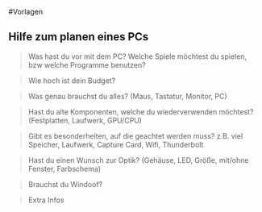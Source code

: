 #Vorlagen

## Hilfe zum planen eines PCs

> Was hast du vor mit dem PC? Welche Spiele möchtest du spielen, bzw welche Programme benutzen?

 
> Wie hoch ist dein Budget?

  
> Was genau brauchst du alles? (Maus, Tastatur, Monitor, PC)
 

> Hast du alte Komponenten, welche du wiederverwenden möchtest? (Festplatten, Laufwerk, GPU/CPU)
 
 
> Gibt es besonderheiten, auf die geachtet werden muss? z.B. viel Speicher, Laufwerk, Capture Card, Wifi, Thunderbolt 

 
> Hast du einen Wunsch zur Optik? (Gehäuse, LED, Größe, mit/ohne Fenster, Farbschema)
 
 
> Brauchst du Windoof?
 
 
> Extra Infos
